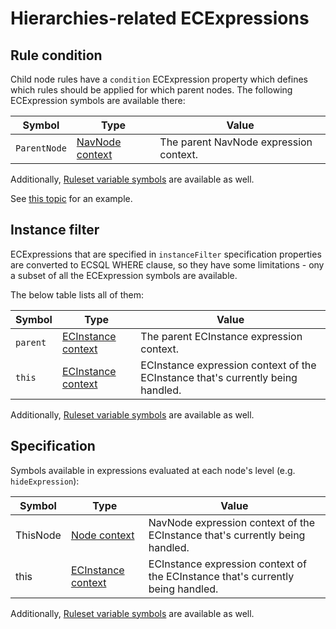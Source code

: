 # Hierarchies-related ECExpressions

## Rule condition

Child node rules have a `condition` ECExpression property which defines which rules should
be applied for which parent nodes. The following ECExpression symbols are available there:

| Symbol       | Type                                                    | Value                                  |
| ------------ | ------------------------------------------------------- | -------------------------------------- |
| `ParentNode` | [NavNode context](../advanced/ECExpressions.md#navnode) | The parent NavNode expression context. |

Additionally, [Ruleset variable symbols](../advanced/ECExpressions.md#ruleset-variables-user-settings) are available as well.

See [this topic](./ChildNodeRule.md#attribute-condition) for an example.

## Instance filter

ECExpressions that are specified in `instanceFilter` specification properties
are converted to ECSQL WHERE clause, so they have some limitations - ony a subset
of all the ECExpression symbols are available.

The below table lists all of them:

| Symbol   | Type                                                          | Value                                                                           |
| -------- | ------------------------------------------------------------- | ------------------------------------------------------------------------------- |
| `parent` | [ECInstance context](../advanced/ECExpressions.md#ecinstance) | The parent ECInstance expression context.                                       |
| `this`   | [ECInstance context](../advanced/ECExpressions.md#ecinstance) | ECInstance expression context of the ECInstance that's currently being handled. |

Additionally, [Ruleset variable symbols](../advanced/ECExpressions.md#ruleset-variables-user-settings) are available as well.

## Specification

Symbols available in expressions evaluated at each node's level (e.g. `hideExpression`):

| Symbol   | Type                                                          | Value                                                                           |
| -------- | ------------------------------------------------------------- | ------------------------------------------------------------------------------- |
| ThisNode | [Node context](../advanced/ECExpressions.md#navnode)          | NavNode expression context of the ECInstance that's currently being handled.    |
| this     | [ECInstance context](../advanced/ECExpressions.md#ecinstance) | ECInstance expression context of the ECInstance that's currently being handled. |

Additionally, [Ruleset variable symbols](../advanced/ECExpressions.md#ruleset-variables-user-settings) are available as well.
